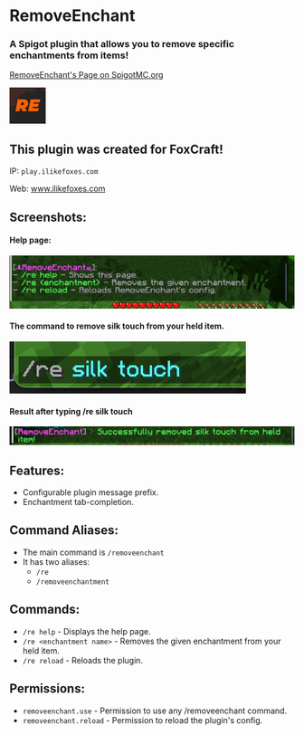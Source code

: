 # RemoveEnchant
### A Spigot plugin that allows you to remove specific enchantments from items!
[RemoveEnchant's Page on SpigotMC.org](https://www.spigotmc.org/resources/removeenchant.114428/)

![RemoveEnchant logo](./assets/resourceicon.png)

## This plugin was created for FoxCraft!
IP: `play.ilikefoxes.com`

Web: www.ilikefoxes.com

## Screenshots:
#### Help page:
![The help page](./assets/helppage.png)

#### The command to remove silk touch from your held item.
![The command](./assets/command.png)

#### Result after typing /re silk touch
![Command removal result](./assets/removal.png)

## Features:
- Configurable plugin message prefix.
- Enchantment tab-completion.

## Command Aliases:
- The main command is `/removeenchant`
- It has two aliases:
  - `/re`
  - `/removeenchantment`

## Commands:
- `/re help` - Displays the help page.
- `/re <enchantment name>` - Removes the given enchantment from your held item.
- `/re reload` - Reloads the plugin.

## Permissions:
- `removeenchant.use` - Permission to use any /removeenchant command.
- `removeenchant.reload` - Permission to reload the plugin's config.
